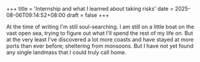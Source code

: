 +++
title = 'Internship and what I learned about taking risks'
date = 2025-08-06T09:14:52+08:00
draft = false
+++

At the time of writing I'm still soul-searching. I am still on a little boat on the vast open sea, trying to figure out what I'll spend the rest of my life on. But at the very least I've discovered a lot more coasts and have stayed at more ports than ever before; sheltering from monsoons. But I have not yet found any single landmass that I could truly call home.

<!-- ## SIT -->


<!-- ## SIP -->